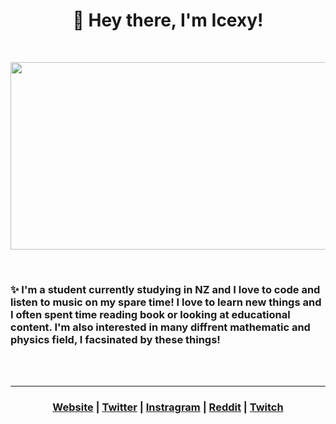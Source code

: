 <h1  align="center"> 👋 Hey there, I'm Icexy! </h1>
<br/>
<p  align="center"><img src="https://media.tenor.com/wuTstMILarIAAAAC/touhou-fumo.gif" width ="600" height="300" align="center"></p>
<br/>


<h3>✨ I'm a student currently studying in NZ and I love to code and listen to music on my spare time! I love to learn new things and I often spent time reading book or looking at educational content. I'm also interested in many diffrent mathematic and physics field, I facsinated by these things!</h3>
<br/>
<br/>
<hr/>

<h3 align="center">
  <strong><a href="https://www.wintry.me">Website</a></strong> |
  <strong><a href="https://twitter.com/youknowicexy">Twitter</a></strong> |
  <strong><a href="https://www.instagram.com/youknowicexy/">Instragram</a></strong> |
  <strong><a href="https://www.reddit.com/user/icexy_">Reddit</a></strong> |
  <strong><a href="https://www.twitch.tv/youknowicexy">Twitch</a></strong>
</h3>




